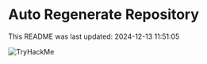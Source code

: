 # Auto Regenerate Repository

This README was last updated: 2024-12-13 11:51:05

 ![TryHackMe](https://tryhackme.com/badge/533634)